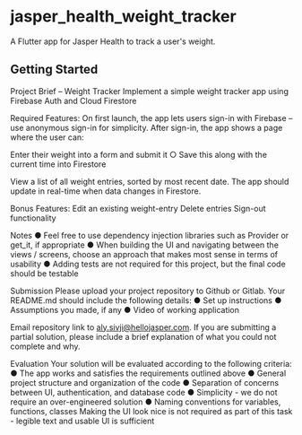 # jasper_health_weight_tracker

A Flutter app for Jasper Health to track a user's weight.

## Getting Started

Project Brief – Weight Tracker
Implement a simple weight tracker app using Firebase Auth and Cloud Firestore

Required Features:
On first launch, the app lets users sign-in with Firebase – use anonymous sign-in for simplicity.
After sign-in, the app shows a page where the user can:

Enter their weight into a form and submit it
○ Save this along with the current time into Firestore

View a list of all weight entries, sorted by most recent date. The app should update in real-time when data changes in Firestore. 

Bonus Features:
Edit an existing weight-entry Delete entries
Sign-out functionality

Notes
● Feel free to use dependency injection libraries such as Provider or get_it, if appropriate
● When building the UI and navigating between the views / screens, choose an approach that makes most sense in terms of usability
● Adding tests are not required for this project, but the final code should be testable

Submission
Please upload your project repository to Github or Gitlab. Your README.md should include the following details:
● Set up instructions
● Assumptions you made, if any
● Video of working application

Email repository link to aly.sivji@hellojasper.com. If you are submitting a partial solution, please include a brief explanation of what you could not complete and why.

Evaluation
Your solution will be evaluated according to the following criteria:
● The app works and satisfies the requirements outlined above
● General project structure and organization of the code
● Separation of concerns between UI, authentication, and database code
● Simplicity - we do not require an over-engineered solution
● Naming conventions for variables, functions, classes
Making the UI look nice is not required as part of this task - legible text and usable UI is sufficient
